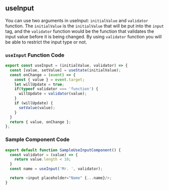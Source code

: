 ## useInput

You can use two arguments in useInput: `initialValue` and `validator` function. The `initialValue` is the `initialValue` that will be put into the `input` tag, and the `validator` function would be the function that validates the input value before it is being changed. By using `validator` function you will be able to restrict the input type or not.

### `useInput` Function Code

```javascript
export const useInput = (initialValue, validator) => {
  const [value, setValue] = useState(initialValue);
  const onChange = (event) => {
    const { value } = event.target;
    let willUpdate = true;
    if(typeof validator === 'function') {
      willUpdate = validator(value);
    }
    if (willUpdate) {
      setValue(value);
    }
  }
  return { value, onChange };
};
```

### Sample Component Code

```javascript
export default function SampleUseInputComponent() {
  const validator = (value) => {
    return value.length < 10;
  }
  const name = useInput('Mr. ', validator);

  return <input placeholder="Name" {...name}/>;
}
```